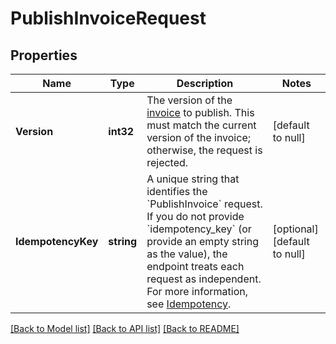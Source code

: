 # PublishInvoiceRequest

## Properties
Name | Type | Description | Notes
------------ | ------------- | ------------- | -------------
**Version** | **int32** | The version of the [invoice](https://developer.squareup.com/reference/square_2024-01-18/objects/Invoice) to publish. This must match the current version of the invoice; otherwise, the request is rejected. | [default to null]
**IdempotencyKey** | **string** | A unique string that identifies the &#x60;PublishInvoice&#x60; request. If you do not  provide &#x60;idempotency_key&#x60; (or provide an empty string as the value), the endpoint  treats each request as independent.  For more information, see [Idempotency](https://developer.squareup.com/docs/build-basics/common-api-patterns/idempotency). | [optional] [default to null]

[[Back to Model list]](../README.md#documentation-for-models) [[Back to API list]](../README.md#documentation-for-api-endpoints) [[Back to README]](../README.md)

